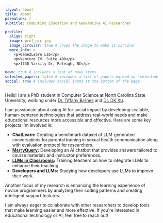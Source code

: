 ```yaml
---
layout: about
title: About
permalink: /
subtitle: Computing Education and Generative AI Researcher  

profile:
  align: right
  image: prof_pic.jpg
  image_circular: true # crops the image to make it circular
  more_info: >
    <p>Game2Learn Lab</p>
    <p>Venture IV, Suite 400</p>
    <p>1730 Varsity Dr, Raleigh, NC</p>

news: true # includes a list of news items
selected_papers: false # includes a list of papers marked as "selected={true}"
social: true # includes social icons at the bottom of the page
---
```


Hello! I am a PhD student in Computer Science at North Carolina State University, working under [Dr. Tiffany Barnes](https://eliza.csc.ncsu.edu) and [Dr. DK Xu](https://dongkuanx27.github.io/). 

I am passionate about using AI for social impact by developing scalable, human-centered technologies that address real-world needs and make educational resources more accessible and effective. Here are some key projects I'm involved in:

- **ChatLearn:** Creating a benchmark dataset of LLM-generated conversations for parental training in sexual health communication along with evaluation protocol for researchers.
- **[MerryQuery](https://exploremq.benyamintabarsi.com/):** Developing an AI chatbot that provides answers tailored to course materials and instructor preferences.
- **[LLMs in Classrooms](https://go.ncsu.edu/chatgpt-workshop):** Training teachers on how to integrate LLMs to enhance their teaching.
- **Developers and LLMs:** Studying how developers use LLMs to improve their work.

Another focus of my research is enhancing the learning experience of novice programmers by analyzing their coding patterns and creating intelligent support features.

I am always eager to collaborate with other researchers to develop tools that make learning easier and more effective. If you're interested in educational technology or AI, feel free to reach out!
